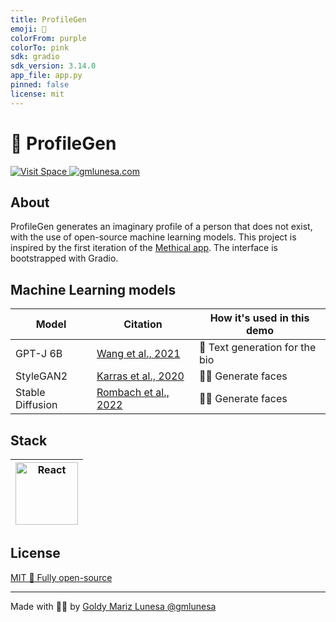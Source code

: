 ```yaml
---
title: ProfileGen
emoji: 🤖
colorFrom: purple
colorTo: pink
sdk: gradio
sdk_version: 3.14.0
app_file: app.py
pinned: false
license: mit
---
```


# 🔮 ProfileGen

<a href="https://huggingface.co/spaces/lunesa/ProfileGen">
  <img src="https://img.shields.io/badge/🤗%20Visit%20Demo-8B5CF6.svg?&style=for-the-badge&logoColor=white" alt="Visit Space"/>
</a>
<a href="https://gmlunesa.com/notox/#/about">
  <img src="https://img.shields.io/badge/gmlunesa.com-E11d48.svg?&style=for-the-badge&logoColor=white" alt="gmlunesa.com"/>
</a>

## About

ProfileGen generates an imaginary profile of a person that does not exist, with the use of open-source machine learning models. This project is inspired by the first iteration of the [Methical app](https://github.com/gmlunesa/methical-frontend). The interface is bootstrapped with Gradio.

## Machine Learning models

| Model            | Citation                                                                        | How it's used in this demo     |
| ---------------- | ------------------------------------------------------------------------------- | ------------------------------ |
| GPT-J 6B         | [Wang et al., 2021](https://github.com/kingoflolz/mesh-transformer-jax)         | 💬 Text generation for the bio |
| StyleGAN2        | [Karras et al., 2020](https://arxiv.org/abs/1912.04958)                         | 💆‍♀️ Generate faces              |
| Stable Diffusion | [Rombach et al., 2022](https://ommer-lab.com/research/latent-diffusion-models/) | 💆‍♀️ Generate faces              |

## Stack

| <img src="https://raw.githubusercontent.com/yurijserrano/Github-Profile-Readme-Logos/master/programming%20languages/python.svg" width="100" height="100" alt="React"> |
| --------------------------------------------------------------------------------------------------------------------------------------------------------------------- |

## License

[MIT 🌱 Fully open-source](https://github.com/gmlunesa/ProfileGen/blob/main/LICENSE)

---

Made with 💫✨ by [Goldy Mariz Lunesa @gmlunesa](https://gmlunesa.com)
